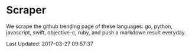 # Scraper

We scrape the github trending page of these languages: go, python, javascript, swift, objective-c, ruby, and push a markdown result everyday.

Last Updated: 2017-03-27 09:57:37